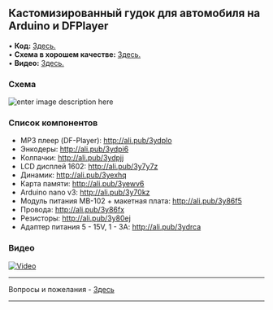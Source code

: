 ## Кастомизированный гудок для автомобиля на Arduino и DFPlayer

• **Код:** [Здесь.](/all_here/107/code.txt)  
• **Схема в хорошем качестве:** [Здесь.](https://i.imgur.com/DVatgXV.jpg)  
• **Видео:** [Здесь.](https://youtu.be/s805qDtmGL4)  

### Схема
![enter image description here](https://i.imgur.com/DVatgXV.jpg)

### Список компонентов
- MP3 плеер (DF-Player): http://ali.pub/3ydplo
- Энкодеры: http://ali.pub/3ydpi6
- Колпачки: http://ali.pub/3ydpjj
- LCD дисплей 1602: http://ali.pub/3y7y7z
- Динамик: http://ali.pub/3yexhq
- Карта памяти: http://ali.pub/3yewv6
- Arduino nano v3: http://ali.pub/3y70kz
- Модуль питания MB-102 + макетная плата: http://ali.pub/3y86f5
- Провода: http://ali.pub/3y86fx
- Резисторы: http://ali.pub/3y80ej
- Адаптер питания 5 - 15V, 1 - 3A: http://ali.pub/3ydrca

### Видео
[![Video](https://img.youtube.com/vi/s805qDtmGL4/maxresdefault.jpg)](https://youtu.be/s805qDtmGL4)

---

Вопросы и пожелания - [Здесь](https://www.youtube.com/c/Bytevideo/)

---
